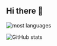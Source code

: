 ## Hi there 👋

<!--
**fredriccliver/fredriccliver** is a ✨ _special_ ✨ repository because its `README.md` (this file) appears on your GitHub profile.

Here are some ideas to get you started:

- 🔭 I’m currently working on ...
- 🌱 I’m currently learning ...
- 👯 I’m looking to collaborate on ...
- 🤔 I’m looking for help with ...
- 💬 Ask me about ...
- 📫 How to reach me: ...
- 😄 Pronouns: ...
- ⚡ Fun fact: ...
-->

![most languages](https://github-readme-stats.vercel.app/api/top-langs/?username={github_username}&layout=compact)
 
![GitHub stats](https://github-readme-stats.vercel.app/api?username={github_username}&show_icons=true&theme=radical)
